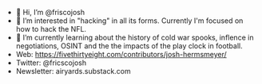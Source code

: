 - 👋 Hi, I’m @friscojosh
- 👀 I’m interested in "hacking" in all its forms. Currently I'm focused on how to hack the NFL.
- 🌱 I’m currently learning about the history of cold war spooks, inflence in negotiations, OSINT and the the impacts of the play clock in football.
- Web: https://fivethirtyeight.com/contributors/josh-hermsmeyer/ 
- Twitter: @fricscojosh 
- Newsletter: airyards.substack.com

<!---
friscojosh/friscojosh is a ✨ special ✨ repository because its `README.md` (this file) appears on your GitHub profile.
You can click the Preview link to take a look at your changes.
--->
